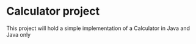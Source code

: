 # Calculator project
This project will hold a simple implementation of a Calculator in Java and Java only
